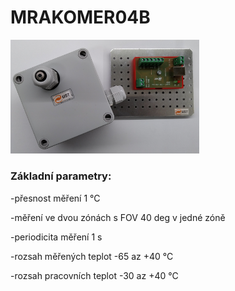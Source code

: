 # MRAKOMER04B

<p float="left">
<img src="/DOC/img/MRAKOMER04B_03.jpg" width="60%" />
</p>


### Základní parametry:

  -přesnost měření 1 °C
  
  -měření ve dvou zónách s FOV 40 deg v jedné zóně
  
  -periodicita měření 1 s
  
  -rozsah měřených teplot -65 az +40 °C
  
  -rozsah pracovních teplot -30 az +40 °C
